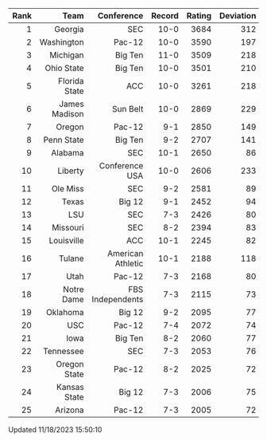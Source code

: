 | Rank  | Team                 | Conference           | Record   | Rating | Deviation |
| ---:  | ---:                 | ---:                 | ---:     | ---:   | ---:      |
| 1     | Georgia              | SEC                  | 10-0     | 3684   | 312       |
| 2     | Washington           | Pac-12               | 10-0     | 3590   | 197       |
| 3     | Michigan             | Big Ten              | 11-0     | 3509   | 218       |
| 4     | Ohio State           | Big Ten              | 10-0     | 3501   | 210       |
| 5     | Florida State        | ACC                  | 10-0     | 3261   | 218       |
| 6     | James Madison        | Sun Belt             | 10-0     | 2869   | 229       |
| 7     | Oregon               | Pac-12               | 9-1      | 2850   | 149       |
| 8     | Penn State           | Big Ten              | 9-2      | 2707   | 141       |
| 9     | Alabama              | SEC                  | 10-1     | 2650   | 86        |
| 10    | Liberty              | Conference USA       | 10-0     | 2606   | 233       |
| 11    | Ole Miss             | SEC                  | 9-2      | 2581   | 89        |
| 12    | Texas                | Big 12               | 9-1      | 2452   | 94        |
| 13    | LSU                  | SEC                  | 7-3      | 2426   | 80        |
| 14    | Missouri             | SEC                  | 8-2      | 2394   | 83        |
| 15    | Louisville           | ACC                  | 10-1     | 2245   | 82        |
| 16    | Tulane               | American Athletic    | 10-1     | 2188   | 118       |
| 17    | Utah                 | Pac-12               | 7-3      | 2168   | 80        |
| 18    | Notre Dame           | FBS Independents     | 7-3      | 2115   | 73        |
| 19    | Oklahoma             | Big 12               | 9-2      | 2095   | 77        |
| 20    | USC                  | Pac-12               | 7-4      | 2072   | 74        |
| 21    | Iowa                 | Big Ten              | 8-2      | 2060   | 77        |
| 22    | Tennessee            | SEC                  | 7-3      | 2053   | 76        |
| 23    | Oregon State         | Pac-12               | 8-2      | 2025   | 72        |
| 24    | Kansas State         | Big 12               | 7-3      | 2006   | 75        |
| 25    | Arizona              | Pac-12               | 7-3      | 2005   | 72        |

Updated 11/18/2023 15:50:10
